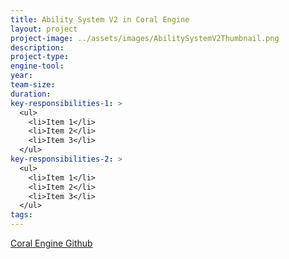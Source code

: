 ```yaml
---
title: Ability System V2 in Coral Engine
layout: project
project-image: ../assets/images/AbilitySystemV2Thumbnail.png
description: 
project-type: 
engine-tool: 
year: 
team-size: 
duration:
key-responsibilities-1: >
  <ul>
    <li>Item 1</li>
    <li>Item 2</li>
    <li>Item 3</li>
  </ul>
key-responsibilities-2: >
  <ul>
    <li>Item 1</li>
    <li>Item 2</li>
    <li>Item 3</li>
  </ul>
tags:
---
```


[Coral Engine Github](https://github.com/GuusKemperman/CoralEngine)